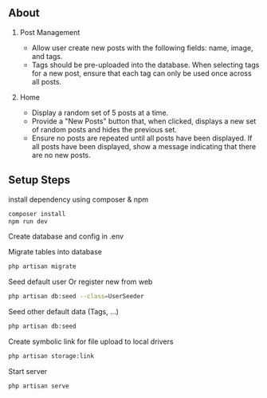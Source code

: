 ## About

1. Post Management
    - Allow user create new posts with the following fields: name, image, and tags.
    - Tags should be pre-uploaded into the database. When selecting tags for a new post, ensure that each tag can only be used once across all posts.

2. Home
    - Display a random set of 5 posts at a time.
    - Provide a "New Posts" button that, when clicked, displays a new set of random posts and hides the previous set.
    - Ensure no posts are repeated until all posts have been displayed. If all posts have been displayed, show a message indicating that there are no new posts.

## Setup Steps

install dependency using composer & npm

```bash
composer install
npm run dev
```

Create database and config in .env

Migrate tables into database

```bash
php artisan migrate
```

Seed default user Or register new from web

```bash
php artisan db:seed --class=UserSeeder
```

Seed other default data (Tags, ...)
```bash
php artisan db:seed
```

Create symbolic link for file upload to local drivers

```bash
php artisan storage:link
```

Start server 

```bash
php artisan serve
```
